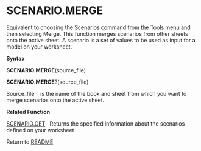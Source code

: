 # SCENARIO.MERGE

Equivalent to choosing the Scenarios command from the Tools menu and
then selecting Merge. This function merges scenarios from other sheets
onto the active sheet. A scenario is a set of values to be used as input
for a model on your worksheet.

**Syntax**

**SCENARIO.MERGE**(source\_file)

**SCENARIO.MERGE**?(source\_file)

Source\_file&nbsp;&nbsp;&nbsp;&nbsp;is the name of the book and sheet
from which you want to merge scenarios onto the active sheet.

**Related Function**

[SCENARIO.GET](SCENARIO.GET.md)&nbsp;&nbsp;&nbsp;Returns the specified information about
the scenarios defined on your worksheet



Return to [README](README.md)

